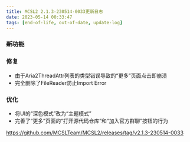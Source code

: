 ```yaml
---
title: MCSL2 2.1.3-230514-0033更新日志
date: 2023-05-14 00:33:47
tags: [end-of-life, out-of-date, update-log]
---
```

### ~~新功能~~
### 修复
 - 由于Aria2ThreadAttr列表的类型错误导致的“更多”页面点击即崩溃
 - 完全删除了FileReader防止Import Error
### 优化
 - 将UI的“深色模式”改为“主题模式”
 - 完善了“更多”页面的“打开源代码仓库”和“加入官方群聊”按钮的行为

https://github.com/MCSLTeam/MCSL2/releases/tag/v2.1.3-230514-0033